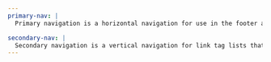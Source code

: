 ```yaml
---
primary-nav: |
  Primary navigation is a horizontal navigation for use in the footer and header.

secondary-nav: |
  Secondary navigation is a vertical navigation for link tag lists that do not need to be horizontal in layout.
---
```

